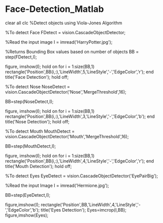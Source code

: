 # Face-Detection_Matlab

clear all
clc
%Detect objects using Viola-Jones Algorithm

%To detect Face
FDetect = vision.CascadeObjectDetector;

%Read the input image
I = imread('HarryPotter.jpg');

%Returns Bounding Box values based on number of objects
BB = step(FDetect,I);

figure,
imshow(I); hold on
for i = 1:size(BB,1)
    rectangle('Position',BB(i,:),'LineWidth',5,'LineStyle','-','EdgeColor','r');
end
title('Face Detection');
hold off;


%To detect Nose
NoseDetect = vision.CascadeObjectDetector('Nose','MergeThreshold',16);



BB=step(NoseDetect,I);


figure,
imshow(I); hold on
for i = 1:size(BB,1)
    rectangle('Position',BB(i,:),'LineWidth',3,'LineStyle','-','EdgeColor','b');
end
title('Nose Detection');
hold off;

%To detect Mouth
MouthDetect = vision.CascadeObjectDetector('Mouth','MergeThreshold',16);

BB=step(MouthDetect,I);


figure,
imshow(I); hold on
for i = 1:size(BB,1)
 rectangle('Position',BB(i,:),'LineWidth',4,'LineStyle','-','EdgeColor','r');
end
title('Mouth Detection');
hold off;

%To detect Eyes
EyeDetect = vision.CascadeObjectDetector('EyePairBig');

%Read the input Image
I = imread('Hermione.jpg');

BB=step(EyeDetect,I);



figure,imshow(I);
rectangle('Position',BB,'LineWidth',4,'LineStyle','-','EdgeColor','b');
title('Eyes Detection');
Eyes=imcrop(I,BB);
figure,imshow(Eyes);
